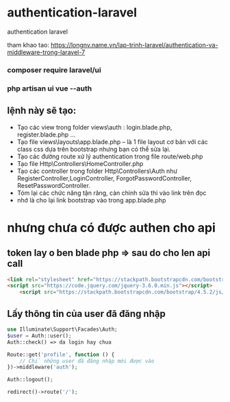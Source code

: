 # authentication-laravel
authentication laravel

tham khao tao: https://longnv.name.vn/lap-trinh-laravel/authentication-va-middleware-trong-laravel-7


### composer require laravel/ui
### php artisan ui vue --auth

## lệnh này sẽ tạo:
+ Tạo các view trong folder views\auth : login.blade.php, register.blade.php ...
+ Tạo file views\layouts\app.blade.php – là 1 file layout cơ bản với các class css dựa trên bootstrap nhưng bạn có thể sửa lại.
+ Tạo các đường route xử lý authentication trong file route/web.php
+ Tạo file Http\Controllers\HomeController.php
+ Tạo các controller trong folder Http\Controllers\Auth như RegisterController,LoginController, ForgotPasswordController, ResetPasswordController.
+ Tóm lại các chức năng tận răng, càn chỉnh sửa thì vào link trên đọc
+ nhớ là cho lại link bootstrap vào trong app.blade.php

# nhưng chưa có được authen cho api
## token lay o ben blade php => sau do cho len api call

```html
<link rel="stylesheet" href="https://stackpath.bootstrapcdn.com/bootstrap/4.5.2/css/bootstrap.min.css">
<script src="https://code.jquery.com/jquery-3.6.0.min.js"></script>
    <script src="https://stackpath.bootstrapcdn.com/bootstrap/4.5.2/js/bootstrap.bundle.min.js"></script>
```

## Lấy thông tin của user đã đăng nhập
```php
use Illuminate\Support\Facades\Auth;
$user = Auth::user();
Auth::check() => da login hay chua

Route::get('profile', function () {
    // Chỉ những user đã đăng nhập mới được vào
})->middleware('auth');

Auth::logout();

redirect()->route('/');
```